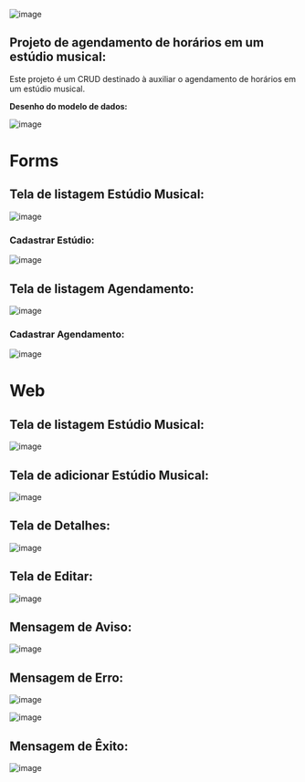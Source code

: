 ![image](https://github.com/itallo2L/Cod3rsGrowth/assets/142740835/561cba92-ec20-42bb-9962-8000495f389e)

## Projeto de agendamento de horários em um estúdio musical:

Este projeto é um CRUD destinado à auxiliar o agendamento de horários em um estúdio musical.

**Desenho do modelo de dados:**

![image](https://github.com/user-attachments/assets/5382442a-68d8-4924-ac65-43d86ddf0f37)

# Forms

## Tela de listagem Estúdio Musical:

![image](https://github.com/user-attachments/assets/0c40aecf-21e1-4e78-80dd-5b005739ac69)

### Cadastrar Estúdio:

![image](https://github.com/user-attachments/assets/712b6894-b52e-40fa-b62a-d6670c5fd3ac)

## Tela de listagem Agendamento:

![image](https://github.com/user-attachments/assets/6f6a57c9-f27d-4d3e-a572-2e0f9bec59c7)

### Cadastrar Agendamento:

![image](https://github.com/user-attachments/assets/e7a2ca59-9080-4fda-90de-adb3090f55be)

# Web

## Tela de listagem Estúdio Musical:

![image](https://github.com/user-attachments/assets/eb656adc-6e9e-4ce7-903c-56ae9749f492)

## Tela de adicionar Estúdio Musical:

![image](https://github.com/user-attachments/assets/13aecde3-ffd7-4a8a-b975-2bcb0ecf5c58)

## Tela de Detalhes:

![image](https://github.com/user-attachments/assets/25d3fb09-d6cd-40bc-8b89-a516b82cd2bc)

## Tela de Editar:

![image](https://github.com/user-attachments/assets/b8c5f512-7c84-49fc-8758-2fd532cb04f7)

## Mensagem de Aviso:

![image](https://github.com/user-attachments/assets/8183c7b3-cea7-402c-9054-30f183b255f0)

## Mensagem de Erro:

![image](https://github.com/user-attachments/assets/ecdf3042-d554-43b5-936b-962294cf9edb)

![image](https://github.com/user-attachments/assets/ff0bcd29-7712-40db-b3c5-7c4d0877f79e)

## Mensagem de Êxito:

![image](https://github.com/user-attachments/assets/415fdb67-e5fd-483f-b30c-b1c9d1e190f7)
